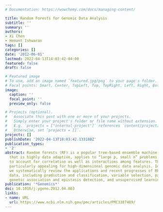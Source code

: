 ```yaml
---
# Documentation: https://wowchemy.com/docs/managing-content/

title: Random Forests for Genomic Data Analysis
subtitle: ''
summary: ''
authors:
- Xi Chen
- Hemant Ishwaran
tags: []
categories: []
date: '2012-06-01'
lastmod: 2022-04-13T14:03:42-04:00
featured: false
draft: false

# Featured image
# To use, add an image named `featured.jpg/png` to your page's folder.
# Focal points: Smart, Center, TopLeft, Top, TopRight, Left, Right, BottomLeft, Bottom, BottomRight.
image:
  caption: ''
  focal_point: ''
  preview_only: false

# Projects (optional).
#   Associate this post with one or more of your projects.
#   Simply enter your project's folder or file name without extension.
#   E.g. `projects = ["internal-project"]` references `content/project/deep-learning/index.md`.
#   Otherwise, set `projects = []`.
projects: []
publishDate: '2022-04-13T18:03:42.133180Z'
publication_types:
- '2'
abstract: Random forests (RF) is a popular tree-based ensemble machine learning tool
  that is highly data adaptive, applies to “large p, small n” problems, and is able
  to account for correlation as well as interactions among features. This makes RF
  particularly appealing for high-dimensional genomic data analysis. In this article,
  we systematically review the applications and recent progresses of RF for genomic
  data, including prediction and classification, variable selection, pathway analysis,
  genetic association and epistasis detection, and unsupervised learning.
publication: '*Genomics*'
doi: 10.1016/j.ygeno.2012.04.003
links:
- name: URL
  url: https://www.ncbi.nlm.nih.gov/pmc/articles/PMC3387489/
---
```

